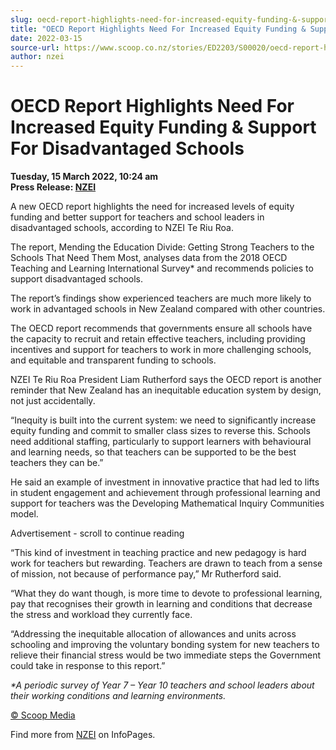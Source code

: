 ```yaml
---
slug: oecd-report-highlights-need-for-increased-equity-funding-&-support-for-disadvantaged-schools
title: "OECD Report Highlights Need For Increased Equity Funding & Support For Disadvantaged Schools"
date: 2022-03-15
source-url: https://www.scoop.co.nz/stories/ED2203/S00020/oecd-report-highlights-need-for-increased-equity-funding-support-for-disadvantaged-schools.htm
author: nzei
---
```

OECD Report Highlights Need For Increased Equity Funding & Support For Disadvantaged Schools
============================================================================================

**Tuesday, 15 March 2022, 10:24 am**  
**Press Release: [NZEI](https://info.scoop.co.nz/NZEI)**

A new OECD report highlights the need for increased levels of equity funding and better support for teachers and school leaders in disadvantaged schools, according to NZEI Te Riu Roa.

The report, Mending the Education Divide: Getting Strong Teachers to the Schools That Need Them Most, analyses data from the 2018 OECD Teaching and Learning International Survey\* and recommends policies to support disadvantaged schools.

The report’s findings show experienced teachers are much more likely to work in advantaged schools in New Zealand compared with other countries.

The OECD report recommends that governments ensure all schools have the capacity to recruit and retain effective teachers, including providing incentives and support for teachers to work in more challenging schools, and equitable and transparent funding to schools.

NZEI Te Riu Roa President Liam Rutherford says the OECD report is another reminder that New Zealand has an inequitable education system by design, not just accidentally.

“Inequity is built into the current system: we need to significantly increase equity funding and commit to smaller class sizes to reverse this. Schools need additional staffing, particularly to support learners with behavioural and learning needs, so that teachers can be supported to be the best teachers they can be.”

He said an example of investment in innovative practice that had led to lifts in student engagement and achievement through professional learning and support for teachers was the Developing Mathematical Inquiry Communities model.

Advertisement - scroll to continue reading





“This kind of investment in teaching practice and new pedagogy is hard work for teachers but rewarding. Teachers are drawn to teach from a sense of mission, not because of performance pay,” Mr Rutherford said.

“What they do want though, is more time to devote to professional learning, pay that recognises their growth in learning and conditions that decrease the stress and workload they currently face.

“Addressing the inequitable allocation of allowances and units across schooling and improving the voluntary bonding system for new teachers to relieve their financial stress would be two immediate steps the Government could take in response to this report.”

_\*A periodic survey of Year 7 – Year 10 teachers and school leaders about their working conditions and learning environments._

[© Scoop Media](http://www.scoop.co.nz/about/terms.html)

Find more from [NZEI](https://info.scoop.co.nz/NZEI) on InfoPages.
